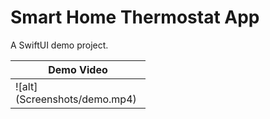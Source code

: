 # Smart Home Thermostat App

A SwiftUI demo project.


<table>
<thead>
  <tr>
    <th colspan="2"><div align="center">Demo Video</div></th>
  </tr>
</thead>
<tbody>
  <tr>
    <td width="200">
    ![alt](Screenshots/demo.mp4)
    </td>
  </tr>
</tbody>
</table>
